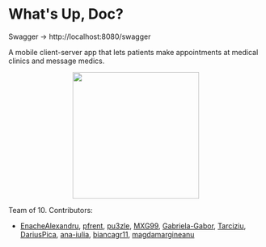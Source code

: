 # What's Up, Doc?

Swagger -> http://localhost:8080/swagger

A mobile client-server app that lets patients make appointments at medical clinics and message medics.

<p align="center">
  <img src="https://user-images.githubusercontent.com/63500798/179316880-72e97c48-708c-4315-944f-4c1ff01750a9.png" width="250">
</p>

Team of 10. Contributors:
- [EnacheAlexandru](https://github.com/EnacheAlexandru), [pfrent](https://github.com/pfrent), [pu3zle](https://github.com/pu3zle), [MXG99](https://github.com/MXG99), [Gabriela-Gabor](https://github.com/Gabriela-Gabor), [Tarciziu](https://github.com/Tarciziu), [DariusPica](https://github.com/DariusPica), [ana-iulia](https://github.com/ana-iulia), [biancagr11](https://github.com/biancagr11), [magdamargineanu](https://github.com/magdamargineanu)
